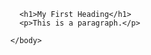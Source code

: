 <!DOCTYPE html>
  <html>
    <head>
      <title>Page Title</title>
    </head>
      <body>

        <h1>My First Heading</h1>
        <p>This is a paragraph.</p>

      </body>
  </html>
